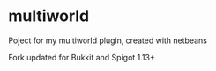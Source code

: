 multiworld
==========
Poject for my multiworld plugin, created with netbeans


Fork updated for Bukkit and Spigot 1.13+
